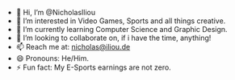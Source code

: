 - 👋 Hi, I’m @NicholasIliou
- 👀 I’m interested in Video Games, Sports and all things creative.
- 🌱 I’m currently learning Computer Science and Graphic Design.
- 💞️ I’m looking to collaborate on, if i have the time, anything!
- 📫 Reach me at: nicholas@iliou.de
- 😄 Pronouns: He/Him.
- ⚡ Fun fact: My E-Sports earnings are not zero.

<!---
NicholasIliou/NicholasIliou is a ✨ special ✨ repository because its `README.md` (this file) appears on your GitHub profile.
You can click the Preview link to take a look at your changes.
--->
